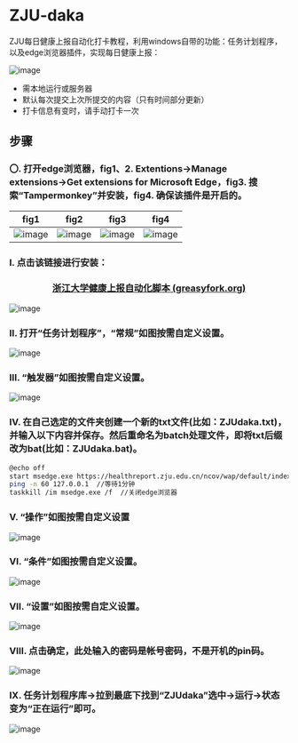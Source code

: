 # ZJU-daka

ZJU每日健康上报自动化打卡教程，利用windows自带的功能：任务计划程序，以及edge浏览器插件，实现每日健康上报：

![image](https://user-images.githubusercontent.com/48110180/161521489-5bca2e53-c342-4c38-bfde-faed5573c18c.png#pic_center)

 - 需本地运行或服务器
 - 默认每次提交上次所提交的内容（只有时间部分更新）
 - 打卡信息有变时，请手动打卡一次

## 步骤
### 〇. 打开edge浏览器，fig1、2. Extentions→Manage extensions→Get extensions for Microsoft Edge，fig3. 搜索“Tampermonkey”并安装，fig4. 确保该插件是开启的。
| fig1                 | fig2                     | fig3                |fig4                 |
|:--------------------:|:------------------------:|:-------------------:|:-------------------:|
| ![image](https://user-images.githubusercontent.com/48110180/161521840-4a906494-9576-4ceb-b238-dd3c5480848d.png#pic_center) | ![image](https://user-images.githubusercontent.com/48110180/161521851-84fbd3a0-b350-467f-a49b-2d22ae05af06.png#pic_center) | ![image](https://user-images.githubusercontent.com/48110180/161521876-e3db7da9-9c78-4eac-bd74-d96f485c0833.png#pic_center) | ![image](https://user-images.githubusercontent.com/48110180/161530171-d55178db-c7ff-45bd-9165-9fc9a2ddbce8.png#pic_center) |

### Ⅰ. 点击该链接进行安装：
<div align="center">
  <h3>
    <a href="https://greasyfork.org/en/scripts/430082-%E6%B5%99%E6%B1%9F%E5%A4%A7%E5%AD%A6%E5%81%A5%E5%BA%B7%E6%89%93%E5%8D%A1%E8%87%AA%E5%8A%A8%E5%8C%96%E8%84%9A%E6%9C%AC-%E4%BF%AE%E6%AD%A3%E7%89%88">
      浙江大学健康上报自动化脚本 (greasyfork.org)
    </a>
      </h3>
</div>

![image](https://user-images.githubusercontent.com/48110180/161521893-f36f4bd5-aa01-4cb0-8dd9-5ee352a0d9d3.png)

### Ⅱ. 打开“任务计划程序”，“常规”如图按需自定义设置。
![image](https://user-images.githubusercontent.com/48110180/161522050-ac89b8d8-6267-4f92-a6d4-11990aac29d5.png)

### Ⅲ. “触发器”如图按需自定义设置。
![image](https://user-images.githubusercontent.com/48110180/161522064-886306c8-b1f0-40e6-99f3-95abf7cf34f1.png)

### Ⅳ. 在自己选定的文件夹创建一个新的txt文件(比如：ZJUdaka.txt)，并输入以下内容并保存。然后重命名为batch处理文件，即将txt后缀改为bat(比如：ZJUdaka.bat)。
```bash
@echo off
start msedge.exe https://healthreport.zju.edu.cn/ncov/wap/default/index  //打开健康上报网页
ping -n 60 127.0.0.1  //等待1分钟
taskkill /im msedge.exe /f  //关闭edge浏览器
```

### Ⅴ. “操作”如图按需自定义设置
![image](https://user-images.githubusercontent.com/48110180/161522109-32c512ec-7ba0-487b-bf2d-42363ef9fef8.png)

### Ⅵ. “条件”如图按需自定义设置。
![image](https://user-images.githubusercontent.com/48110180/161522131-32d14288-b684-4d38-a303-faed35f4f2ef.png)

### Ⅶ. “设置”如图按需自定义设置。
![image](https://user-images.githubusercontent.com/48110180/161522147-d3e1f6b4-96d8-45f8-9043-6cbb734e9f81.png)

### Ⅷ. 点击确定，此处输入的密码是帐号密码，不是开机的pin码。
![image](https://user-images.githubusercontent.com/48110180/161522165-acdcd74e-a76b-445d-b7bf-1bf9ea9b7c27.png)

### Ⅸ. 任务计划程序库→拉到最底下找到“ZJUdaka”选中→运行→状态变为“正在运行”即可。
![image](https://user-images.githubusercontent.com/48110180/161522183-a95c698d-93dc-4bb7-a70c-9b6e6f4b9859.png)

